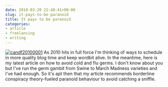 ```yaml
---
date: 2010-03-20 22:48:41+00:00
slug: it-pays-to-be-paranoid
title: It pays to be paranoid
categories:
- article
- freelancing
- writing
---
```


[![candf20100001](http://wordbit.freehostia.com/wp-content/uploads/2010/03/candf20100001.jpg)](http://wordbit.freehostia.com/scans/Avoidingcoldandflu2010.html) As 2010 hits in full force I'm thinking of ways to schedule in more quality blog time and keep wordbit alive. In the meantime, here is my latest article on how to avoid cold and flu germs. I don't know about you but I've run the germ gambit from Swine to March Madness varieties and I've had enough. So it's apt then that my article recommends borderline conspiracy theory-fueled paranoid behaviour to avoid catching a sniffle. 
